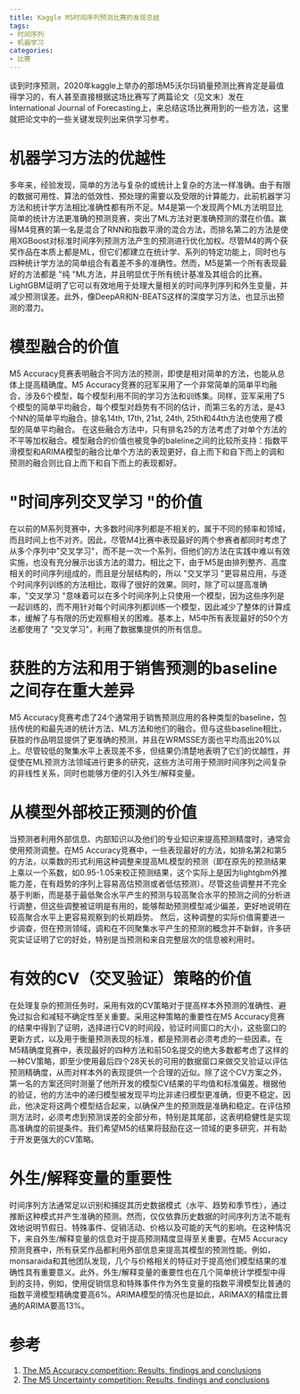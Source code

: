 ```yaml
---
title: Kaggle M5时间序列预测比赛的发现总结
tags:
- 时间序列
- 机器学习
categories:
- 比赛
---
```


谈到时序预测，2020年kaggle上举办的那场M5沃尔玛销量预测比赛肯定是最值得学习的，有人甚至直接根据这场比赛写了两篇论文（见文末）发在 International Journal of Forecasting上，来总结这场比赛用到的一些方法，这里就把论文中的一些关键发现列出来供学习参考。
<a name="Y2CJP"></a>



# **机器学习方法的优越性**
多年来，经验发现，简单的方法与复杂的或统计上复杂的方法一样准确。由于有限的数据可用性、算法的低效性、预处理的需要以及受限的计算能力，此前机器学习方法和统计学方法相比准确性都有所不足。M4是第一个发现两个ML方法明显比简单的统计方法更准确的预测竞赛，突出了ML方法对更准确预测的潜在价值。赢得M4竞赛的第一名是混合了RNN和指数平滑的混合方法，而排名第二的方法是使用XGBoost对标准时间序列预测方法产生的预测进行优化加权。尽管M4的两个获奖作品在本质上都是ML，但它们都建立在统计学、系列的特定功能上，同时也与四种统计学方法的简单组合有着差不多的准确性。然而，M5是第一个所有表现最好的方法都是 "纯 "ML方法，并且明显优于所有统计基准及其组合的比赛。LightGBM证明了它可以有效地用于处理大量相关的时间序列序列和外生变量，并减少预测误差。此外，像DeepAR和N-BEATS这样的深度学习方法，也显示出预测的潜力。
<a name="scDUJ"></a>



# **模型融合的价值**

M5 Accuracy竞赛表明融合不同方法的预测，即使是相对简单的方法，也能从总体上提高精确度。M5 Accuracy竞赛的冠军采用了一个非常简单的简单平均融合，涉及6个模型，每个模型利用不同的学习方法和训练集。同样，亚军采用了5个模型的简单平均融合，每个模型对趋势有不同的估计，而第三名的方法，是43个NN的简单平均融合。排名14th, 17th, 21st, 24th, 25th和44th方法也使用了模型的简单平均融合。 在这些融合方法中，只有排名25的方法考虑了对单个方法的不平等加权融合。模型融合的价值也被竞争的baleline之间的比较所支持：指数平滑模型和ARIMA模型的融合比单个方法的表现更好，自上而下和自下而上的调和预测的融合则比自上而下和自下而上的表现都好。
<a name="KXkQA"></a>



# **"时间序列交叉学习 "的价值**
在以前的M系列竞赛中，大多数时间序列都是不相关的，属于不同的频率和领域，而且时间上也不对齐。因此，尽管M4比赛中表现最好的两个参赛者都同时考虑了从多个序列中"交叉学习"，而不是一次一个系列，但他们的方法在实践中难以有效实施，也没有充分展示出该方法的潜力。相比之下，由于M5是由排列整齐、高度相关的时间序列组成的，而且是分层结构的，所以 "交叉学习 "更容易应用，与逐个时间序列训练的方法相比，取得了很好的效果。同时，除了可以提高准确率，"交叉学习 "意味着可以在多个时间序列上只使用一个模型，因为这些序列是一起训练的，而不用针对每个时间序列都训练一个模型，因此减少了整体的计算成本，缓解了与有限的历史观察相关的困难。基本上，M5中所有表现最好的50个方法都使用了 "交叉学习"，利用了数据集提供的所有信息。
<a name="R2rMu"></a>



# **获胜的方法和用于销售预测的baseline之间存在重大差异**
 M5 Accuracy竞赛考虑了24个通常用于销售预测应用的各种类型的baseline，包括传统的和最先进的统计方法、ML方法和他们的融合。但与这些baseline相比，获胜的作品明显提供了更准确的预测，并且在WRMSSE方面也平均高出20%以上。尽管较低的聚集水平上表现差不多，但结果仍清楚地表明了它们的优越性，并促使在ML预测方法领域进行更多的研究，这些方法可用于预测时间序列之间复杂的非线性关系，同时也能够方便的引入外生/解释变量。
<a name="HxvtW"></a>



# **从模型外部校正预测的价值**
当预测者利用外部信息、内部知识以及他们的专业知识来提高预测精度时，通常会使用预测调整。在M5 Accuracy竞赛中，一些表现最好的方法，如排名第2和第5的方法，以乘数的形式利用这种调整来提高ML模型的预测（即在原先的预测结果上乘以一个系数，如0.95-1.05来校正预测结果，这个实际上是因为lightgbm外推能力差，在有趋势的序列上容易高估预测或者低估预测）。尽管这些调整并不完全基于判断，而是基于最低聚合水平产生的预测与较高聚合水平的预测之间的分析进行调整，但这些调整被证明是有用的，能够帮助预测模型减少偏差，更好地说明在较高聚合水平上更容易观察到的长期趋势。 然后，这种调整的实际价值需要进一步调查，但在预测领域，调和在不同聚集水平产生的预测的概念并不新鲜，许多研究实证证明了它的好处，特别是当预测和来自完整层次的信息被利用时。
<a name="LOU5s"></a>



# **有效的CV（交叉验证）策略的价值**
在处理复杂的预测任务时，采用有效的CV策略对于提高样本外预测的准确性、避免过拟合和减轻不确定性至关重要。采用这种策略的重要性在M5 Accuracy竞赛的结果中得到了证明，选择进行CV的时间段，验证时间窗口的大小，这些窗口的更新方式，以及用于衡量预测表现的标准，都是预测者必须考虑的一些因素。在M5精确度竞赛中，表现最好的四种方法和前50名提交的绝大多数都考虑了这样的一种CV策略，即至少使用最后四个28天长的可用的数据窗口来做交叉验证以评估预测精确度，从而对样本外的表现提供一个合理的近似。除了这个CV方案之外，第一名的方案还同时测量了他所开发的模型CV结果的平均值和标准偏差。根据他的验证，他的方法中的递归模型被发现平均比非递归模型更准确，但更不稳定。因此，他决定将这两个模型结合起来，以确保产生的预测既是准确和稳定。在评估预测方法时，必须考虑到预测误差的全部分布，特别是其尾部，这表明稳健性是实现高准确度的前提条件。我们希望M5的结果将鼓励在这一领域的更多研究，并有助于开发更强大的CV策略。
<a name="VfP42"></a>



# **外生/解释变量的重要性**
时间序列方法通常足以识别和捕捉其历史数据模式（水平、趋势和季节性），通过推断这种模式并产生准确的预测。然而，仅仅依靠历史数据的时间序列方法不能有效地说明节假日、特殊事件、促销活动、价格以及可能的天气的影响。在这种情况下，来自外生/解释变量的信息对于提高预测精度显得至关重要。在M5 Accuracy预测竞赛中，所有获奖作品都利用外部信息来提高其模型的预测性能。例如，monsaraida和其他团队发现，几个与价格相关的特征对于提高他们模型结果的准确性具有重要意义。此外，外生/解释变量的重要性也在几个简单统计学模型中得到的支持，例如，使用促销信息和特殊事件作为外生变量的指数平滑模型比普通的指数平滑模型精确度要高6%。ARIMA模型的情况也是如此，ARIMAX的精度比普通的ARIMA要高13%。
<a name="mDxVC"></a>



# 参考

1. [The M5 Accuracy competition: Results, findings and conclusions](https://www.researchgate.net/publication/344487258_The_M5_Accuracy_competition_Results_findings_and_conclusions)
1. [The M5 Uncertainty competition: Results, findings and conclusions](https://www.researchgate.net/publication/346493740_The_M5_Uncertainty_competition_Results_findings_and_conclusions)
